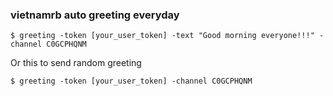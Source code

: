 ### vietnamrb auto greeting everyday

```
$ greeting -token [your_user_token] -text "Good morning everyone!!!" -channel C0GCPHQNM
```
Or this to send random greeting
```
$ greeting -token [your_user_token] -channel C0GCPHQNM
```

